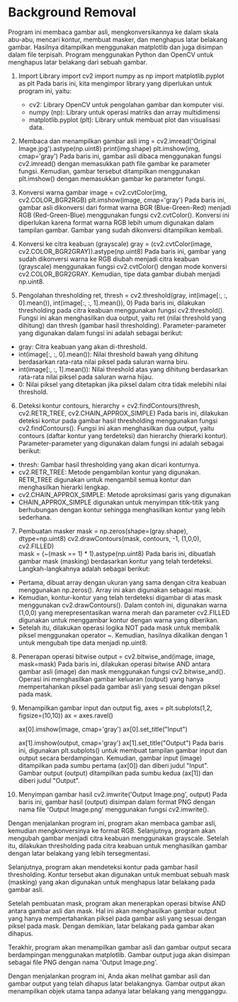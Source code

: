 
# Background Removal

Program ini membaca gambar asli, mengkonversikannya ke dalam skala abu-abu, mencari kontur, membuat masker, dan menghapus latar belakang gambar. Hasilnya ditampilkan menggunakan matplotlib dan juga disimpan dalam file terpisah. 
Program menggunakan Python dan OpenCV untuk menghapus latar belakang dari sebuah gambar.

1. Import Library
    import cv2
    import numpy as np
    import matplotlib.pyplot as plt
   Pada baris ini, kita mengimpor library yang diperlukan untuk program ini, yaitu:
   - cv2: Library OpenCV untuk pengolahan gambar dan komputer visi.
   - numpy (np): Library untuk operasi matriks dan array multidimensi
   - matplotlib.pyplot (plt): Library untuk membuat plot dan visualisasi data. 

2. Membaca dan menampilkan gambar asli
    img = cv2.imread('Original Image.jpg').astype(np.uint8)
    print(img.shape)
    plt.imshow(img, cmap='gray')
   Pada baris ini, gambar asli dibaca menggunakan fungsi cv2.imread() dengan memasukkan path file gambar ke parameter fungsi. Kemudian, gambar tersebut ditampilkan menggunakan plt.imshow() dengan memasukkan gambar ke parameter fungsi.

3. Konversi warna gambar
    image = cv2.cvtColor(img, cv2.COLOR_BGR2RGB)
    plt.imshow(image, cmap='gray')
  Pada baris ini, gambar asli dikonversi dari format warna BGR (Blue-Green-Red) menjadi RGB (Red-Green-Blue) menggunakan fungsi cv2.cvtColor(). Konversi ini diperlukan karena format warna RGB lebih umum digunakan dalam tampilan gambar. Gambar yang sudah dikonversi ditampilkan kembali.

4. Konversi ke citra keabuan (grayscale)
    gray = (cv2.cvtColor(image, cv2.COLOR_BGR2GRAY)).astype(np.uint8)
  Pada baris ini, gambar yang sudah dikonversi warna ke RGB diubah menjadi citra keabuan (grayscale) menggunakan fungsi cv2.cvtColor() dengan mode konversi cv2.COLOR_BGR2GRAY. Kemudian, tipe data gambar diubah menjadi np.uint8.

5. Pengolahan thresholding
    ret, thresh = cv2.threshold(gray, int(image[:, :, 0].mean()), int(image[:, :, 1].mean()), 0)
  Pada baris ini, dilakukan thresholding pada citra keabuan menggunakan fungsi cv2.threshold(). Fungsi ini akan menghasilkan dua output, yaitu ret (nilai threshold yang dihitung) dan thresh (gambar hasil thresholding). Parameter-parameter yang digunakan dalam fungsi ini adalah sebagai berikut:
  - gray: Citra keabuan yang akan di-threshold.
  - int(image[:, :, 0].mean()): Nilai threshold bawah yang dihitung berdasarkan rata-rata nilai piksel pada saluran warna biru.
  - int(image[:, :, 1].mean()): Nilai threshold atas yang dihitung berdasarkan rata-rata nilai piksel pada saluran warna hijau.
  - 0: Nilai piksel yang ditetapkan jika piksel dalam citra tidak melebihi nilai threshold.

6. Deteksi kontur
    contours, hierarchy = cv2.findContours(thresh, cv2.RETR_TREE, cv2.CHAIN_APPROX_SIMPLE)
  Pada baris ini, dilakukan deteksi kontur pada gambar hasil thresholding menggunakan fungsi cv2.findContours(). Fungsi ini akan menghasilkan dua output, yaitu contours (daftar kontur yang terdeteksi) dan hierarchy (hierarki kontur). Parameter-parameter yang digunakan dalam fungsi ini adalah sebagai berikut:
  - thresh: Gambar hasil thresholding yang akan dicari konturnya.
  - cv2.RETR_TREE: Metode pengambilan kontur yang digunakan. RETR_TREE digunakan untuk mengambil semua kontur dan menghasilkan hierarki lengkap.
  - cv2.CHAIN_APPROX_SIMPLE: Metode aproksimasi garis yang digunakan
  - CHAIN_APPROX_SIMPLE digunakan untuk menyimpan titik-titik yang berhubungan dengan kontur sehingga menghasilkan kontur yang lebih sederhana.

7. Pembuatan masker
    mask = np.zeros(shape=(gray.shape), dtype=np.uint8)
    cv2.drawContours(mask, contours, -1, (1,0,0), cv2.FILLED)   
    mask = (~(mask == 1) * 1).astype(np.uint8)
  Pada baris ini, dibuatlah gambar mask (masking) berdasarkan kontur yang telah terdeteksi. Langkah-langkahnya adalah sebagai berikut:
  - Pertama, dibuat array dengan ukuran yang sama dengan citra keabuan menggunakan np.zeros(). Array ini akan digunakan sebagai mask.
  - Kemudian, kontur-kontur yang telah terdeteksi digambar di atas mask menggunakan cv2.drawContours(). Dalam contoh ini, digunakan warna (1,0,0) yang merepresentasikan warna merah dan parameter cv2.FILLED digunakan untuk menggambar kontur dengan warna yang diberikan.
  - Setelah itu, dilakukan operasi logika NOT pada mask untuk membalik piksel menggunakan operator ~. Kemudian, hasilnya dikalikan dengan 1 untuk mengubah tipe data menjadi np.uint8.

8. Penerapan operasi bitwise
    output = cv2.bitwise_and(image, image, mask=mask)
  Pada baris ini, dilakukan operasi bitwise AND antara gambar asli (image) dan mask menggunakan fungsi cv2.bitwise_and(). Operasi ini menghasilkan gambar keluaran (output) yang hanya mempertahankan piksel pada gambar asli yang sesuai dengan piksel pada mask.

9. Menampilkan gambar input dan output
    fig, axes = plt.subplots(1,2, figsize=(10,10))
    ax = axes.ravel()

    ax[0].imshow(image, cmap='gray')
    ax[0].set_title("Input")

    ax[1].imshow(output, cmap='gray')
    ax[1].set_title("Output")
  Pada baris ini, digunakan plt.subplots() untuk membuat tampilan gambar input dan output secara berdampingan. Kemudian, gambar input (image) ditampilkan pada sumbu pertama (ax[0]) dan diberi judul "Input". Gambar output (output) ditampilkan pada sumbu kedua (ax[1]) dan diberi judul "Output".

10. Menyimpan gambar hasil
    cv2.imwrite('Output Image.png', output)
  Pada baris ini, gambar hasil (output) disimpan dalam format PNG dengan nama file 'Output Image.png' menggunakan fungsi cv2.imwrite().

Dengan menjalankan program ini, program akan membaca gambar asli, kemudian mengkonversinya ke format RGB. Selanjutnya, program akan mengubah gambar menjadi citra keabuan menggunakan grayscale. Setelah itu, dilakukan thresholding pada citra keabuan untuk menghasilkan gambar dengan latar belakang yang lebih tersegmentasi.

Selanjutnya, program akan mendeteksi kontur pada gambar hasil thresholding. Kontur tersebut akan digunakan untuk membuat sebuah mask (masking) yang akan digunakan untuk menghapus latar belakang pada gambar asli.

Setelah pembuatan mask, program akan menerapkan operasi bitwise AND antara gambar asli dan mask. Hal ini akan menghasilkan gambar output yang hanya mempertahankan piksel pada gambar asli yang sesuai dengan piksel pada mask. Dengan demikian, latar belakang pada gambar akan dihapus.

Terakhir, program akan menampilkan gambar asli dan gambar output secara berdampingan menggunakan matplotlib. Gambar output juga akan disimpan sebagai file PNG dengan nama 'Output Image.png'.

Dengan menjalankan program ini, Anda akan melihat gambar asli dan gambar output yang telah dihapus latar belakangnya. Gambar output akan menampilkan objek utama tanpa adanya latar belakang yang mengganggu.













